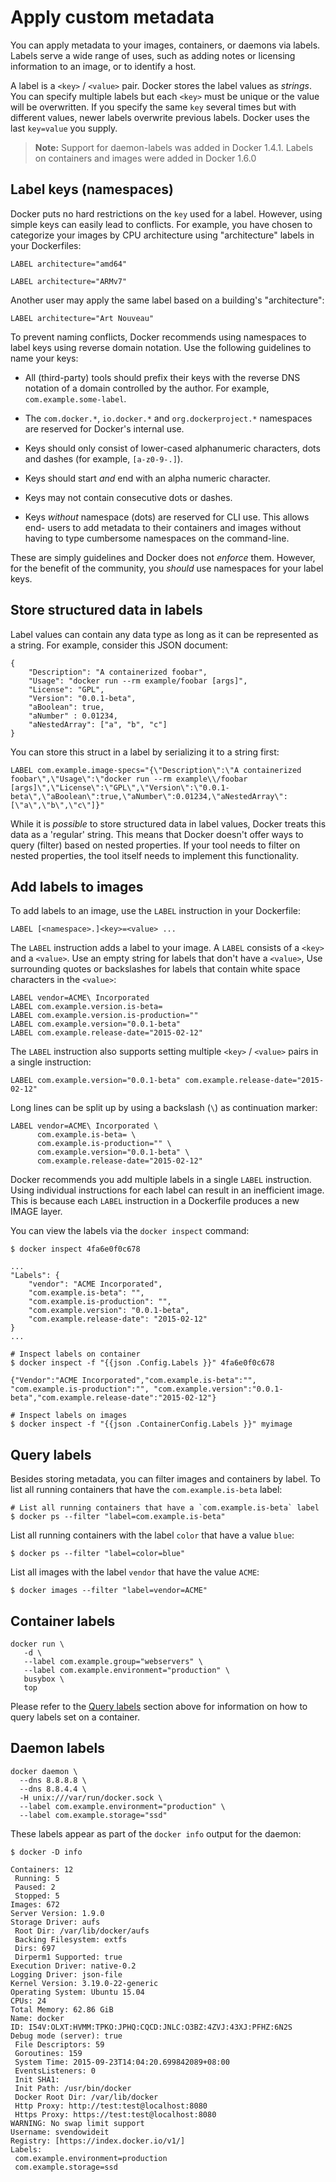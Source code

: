 <!--[metadata]>
+++
title = "Apply custom metadata"
description = "Learn how to work with custom metadata in Docker, using labels."
keywords = ["Usage, user guide, labels, metadata, docker, documentation, examples,  annotating"]
[menu.main]
parent = "engine_guide"
weight=90
+++
<![end-metadata]-->

# Apply custom metadata

You can apply metadata to your images, containers, or daemons via
labels. Labels serve a wide range of uses, such as adding notes or licensing
information to an image, or to identify a host.

A label is a `<key>` / `<value>` pair. Docker stores the label values as
*strings*. You can specify multiple labels but each `<key>` must be
unique or the value will be overwritten. If you specify the same `key` several
times but with different values, newer labels overwrite previous labels. Docker
uses the last `key=value` you supply.

>**Note:** Support for daemon-labels was added in Docker 1.4.1. Labels on
>containers and images were added in Docker 1.6.0

## Label keys (namespaces)

Docker puts no hard restrictions on the `key` used for a label. However, using
simple keys can easily lead to conflicts. For example, you have chosen to
categorize your images by CPU architecture using "architecture" labels in
your Dockerfiles:

    LABEL architecture="amd64"

    LABEL architecture="ARMv7"

Another user may apply the same label based on a building's "architecture":

    LABEL architecture="Art Nouveau"

To prevent naming conflicts, Docker recommends using namespaces to label keys
using reverse domain notation. Use the following guidelines to name your keys:

- All (third-party) tools should prefix their keys with the
  reverse DNS notation of a domain controlled by the author. For
  example, `com.example.some-label`.

- The `com.docker.*`, `io.docker.*` and `org.dockerproject.*` namespaces are
  reserved for Docker's internal use.

- Keys should only consist of lower-cased alphanumeric characters,
  dots and dashes (for example, `[a-z0-9-.]`).

- Keys should start *and* end with an alpha numeric character.

- Keys may not contain consecutive dots or dashes.

- Keys *without* namespace (dots) are reserved for CLI use. This allows end-
  users to add metadata to their containers and images without having to type
  cumbersome namespaces on the command-line.


These are simply guidelines and Docker does not *enforce* them. However, for
the benefit of the community, you *should* use namespaces for your label keys.


## Store structured data in labels

Label values can contain any data type as long as it can be represented as a
string. For example, consider this JSON document:


    {
        "Description": "A containerized foobar",
        "Usage": "docker run --rm example/foobar [args]",
        "License": "GPL",
        "Version": "0.0.1-beta",
        "aBoolean": true,
        "aNumber" : 0.01234,
        "aNestedArray": ["a", "b", "c"]
    }

You can store this struct in a label by serializing it to a string first:

    LABEL com.example.image-specs="{\"Description\":\"A containerized foobar\",\"Usage\":\"docker run --rm example\\/foobar [args]\",\"License\":\"GPL\",\"Version\":\"0.0.1-beta\",\"aBoolean\":true,\"aNumber\":0.01234,\"aNestedArray\":[\"a\",\"b\",\"c\"]}"

While it is *possible* to store structured data in label values, Docker treats
this data as a 'regular' string. This means that Docker doesn't offer ways to
query (filter) based on nested properties. If your tool needs to filter on
nested properties, the tool itself needs to implement this functionality.


## Add labels to images

To add labels to an image, use the `LABEL` instruction in your Dockerfile:


    LABEL [<namespace>.]<key>=<value> ...

The `LABEL` instruction adds a label to your image. A `LABEL` consists of a `<key>`
and a `<value>`.
Use an empty string for labels  that don't have a `<value>`,
Use surrounding quotes or backslashes for labels that contain
white space characters in the `<value>`:

    LABEL vendor=ACME\ Incorporated
    LABEL com.example.version.is-beta=
    LABEL com.example.version.is-production=""
    LABEL com.example.version="0.0.1-beta"
    LABEL com.example.release-date="2015-02-12"

The `LABEL` instruction also supports setting multiple `<key>` / `<value>` pairs
in a single instruction:

    LABEL com.example.version="0.0.1-beta" com.example.release-date="2015-02-12"

Long lines can be split up by using a backslash (`\`) as continuation marker:

    LABEL vendor=ACME\ Incorporated \
          com.example.is-beta= \
          com.example.is-production="" \
          com.example.version="0.0.1-beta" \
          com.example.release-date="2015-02-12"

Docker recommends you add multiple labels in a single `LABEL` instruction. Using
individual instructions for each label can result in an inefficient image. This
is because each `LABEL` instruction in a Dockerfile produces a new IMAGE layer.

You can view the labels via the `docker inspect` command:

    $ docker inspect 4fa6e0f0c678

    ...
    "Labels": {
        "vendor": "ACME Incorporated",
        "com.example.is-beta": "",
        "com.example.is-production": "",
        "com.example.version": "0.0.1-beta",
        "com.example.release-date": "2015-02-12"
    }
    ...

    # Inspect labels on container
    $ docker inspect -f "{{json .Config.Labels }}" 4fa6e0f0c678

    {"Vendor":"ACME Incorporated","com.example.is-beta":"", "com.example.is-production":"", "com.example.version":"0.0.1-beta","com.example.release-date":"2015-02-12"}

    # Inspect labels on images
    $ docker inspect -f "{{json .ContainerConfig.Labels }}" myimage


## Query labels

Besides storing metadata, you can filter images and containers by label. To list all
running containers that have the `com.example.is-beta` label:

    # List all running containers that have a `com.example.is-beta` label
    $ docker ps --filter "label=com.example.is-beta"

List all running containers with the label `color` that have a value `blue`:

    $ docker ps --filter "label=color=blue"

List all images with the label `vendor` that have the value `ACME`:

    $ docker images --filter "label=vendor=ACME"


## Container labels

    docker run \
       -d \
       --label com.example.group="webservers" \
       --label com.example.environment="production" \
       busybox \
       top

Please refer to the [Query labels](#query-labels) section above for information
on how to query labels set on a container.


## Daemon labels

    docker daemon \
      --dns 8.8.8.8 \
      --dns 8.8.4.4 \
      -H unix:///var/run/docker.sock \
      --label com.example.environment="production" \
      --label com.example.storage="ssd"

These labels appear as part of the `docker info` output for the daemon:

    $ docker -D info

    Containers: 12
     Running: 5
     Paused: 2
     Stopped: 5
    Images: 672
    Server Version: 1.9.0
    Storage Driver: aufs
     Root Dir: /var/lib/docker/aufs
     Backing Filesystem: extfs
     Dirs: 697
     Dirperm1 Supported: true
    Execution Driver: native-0.2
    Logging Driver: json-file
    Kernel Version: 3.19.0-22-generic
    Operating System: Ubuntu 15.04
    CPUs: 24
    Total Memory: 62.86 GiB
    Name: docker
    ID: I54V:OLXT:HVMM:TPKO:JPHQ:CQCD:JNLC:O3BZ:4ZVJ:43XJ:PFHZ:6N2S
    Debug mode (server): true
     File Descriptors: 59
     Goroutines: 159
     System Time: 2015-09-23T14:04:20.699842089+08:00
     EventsListeners: 0
     Init SHA1:
     Init Path: /usr/bin/docker
     Docker Root Dir: /var/lib/docker
     Http Proxy: http://test:test@localhost:8080
     Https Proxy: https://test:test@localhost:8080
    WARNING: No swap limit support
    Username: svendowideit
    Registry: [https://index.docker.io/v1/]
    Labels:
     com.example.environment=production
     com.example.storage=ssd
